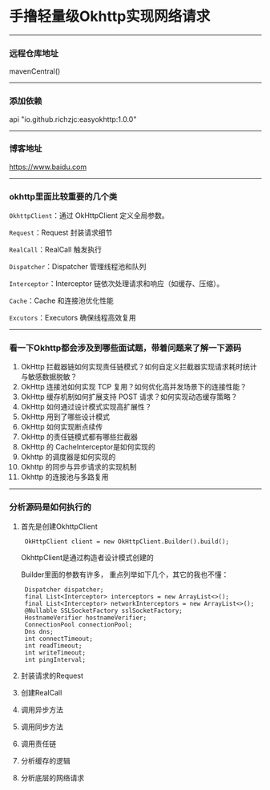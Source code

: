 # 手撸轻量级Okhttp实现网络请求
---

### 远程仓库地址
mavenCentral()

---

### 添加依赖

api "io.github.richzjc:easyokhttp:1.0.0"

--- 

### 博客地址

https://www.baidu.com

---

### okhttp里面比较重要的几个类

`OkhttpClient`：通过 OkHttpClient 定义全局参数。

`Request`：Request 封装请求细节

`RealCall`：RealCall 触发执行

`Dispatcher`：Dispatcher 管理线程池和队列

`Interceptor`：Interceptor 链依次处理请求和响应（如缓存、压缩）。

`Cache`：Cache 和连接池优化性能

`Excutors`：Executors 确保线程高效复用

---
### 看一下Okhttp都会涉及到哪些面试题，带着问题来了解一下源码
1. OkHttp 拦截器链如何实现责任链模式？如何自定义拦截器实现请求耗时统计与敏感数据脱敏？
2. OkHttp 连接池如何实现 TCP 复用？如何优化高并发场景下的连接性能？
3. OkHttp 缓存机制如何扩展支持 POST 请求？如何实现动态缓存策略？
4. OkHttp 如何通过设计模式实现高扩展性？
5. OkHttp 用到了哪些设计模式
6. OkHttp 如何实现断点续传
7. OkHttp 的责任链模式都有哪些拦截器
8. OkHttp 的 CacheInterceptor是如何实现的
9. Okhttp 的调度器是如何实现的
10. Okhttp 的同步与异步请求的实现机制
11. Okhttp 的连接池与多路复用

---
### 分析源码是如何执行的

1. 首先是创建OkhttpClient
   ```
    OkHttpClient client = new OkHttpClient.Builder().build();
   ```
   OkhttpClient是通过构造者设计模式创建的

   Builder里面的参数有许多， 重点列举如下几个，其它的我也不懂：
   ```
    Dispatcher dispatcher;
    final List<Interceptor> interceptors = new ArrayList<>();
    final List<Interceptor> networkInterceptors = new ArrayList<>();
    @Nullable SSLSocketFactory sslSocketFactory;
    HostnameVerifier hostnameVerifier;
    ConnectionPool connectionPool;
    Dns dns;
    int connectTimeout;
    int readTimeout;
    int writeTimeout;
    int pingInterval;

   ```
   
   
3. 封装请求的Request
4. 创建RealCall
5. 调用异步方法
6. 调用同步方法
7. 调用责任链
8. 分析缓存的逻辑
9. 分析底层的网络请求
   
